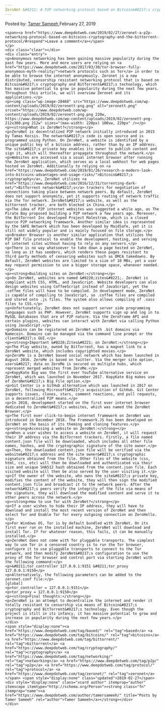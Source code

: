 ```yaml
---
ZeroNet &#8211; A P2P networking protocol based on Bitcoin&#8217;s cryptography and the BitTorrent protocol
---
```

<article class="post-listing post-28464 post type-post status-publish format-standard has-post-thumbnail hentry category-deepdot-news tag-based tag-bitcoins tag-bittorrent tag-cryptography tag-networking tag-p2p tag-protocol tag-zeronet">
    <div class="post-inner">
    <p class="post-meta">
    <span>Posted by: <a href="https://www.deepdotweb.com/author/tamersameeh/" title="">Tamer Sameeh </a></span>
    <span>February 27, 2019</span>
    
    <span><a href="https://www.deepdotweb.com/2019/02/27/zeronet-a-p2p-networking-protocol-based-on-bitcoins-cryptography-and-the-bittorrent-protocol/#respond">Leave a comment</a></span>
    </p>
    <div class="clear"></div>
    <div class="entry">
    <p>Anonymous networking has been gaining massive popularity during the past few years. More and more users are relying on <a href="https://www.deepdotweb.com/2017/03/30/tor-browser-fully-anonymous-myth-reality/">network protocols such as Tor</a> in order to be able to browse the internet anonymously. Zeronet is a new distributed, censorship resistant networking protocol that is based on Bitcoin&#8217;s cryptography and BitTorrent&#8217;s technology, which has massive potential to grow in popularity during the next few years. Throughout this article, we will overview Zeronet and its applications.</p>
    <p><img class="wp-image-28468" src="https://www.deepdotweb.com/wp-content/uploads/2019/02/zeronett-png.png" alt="zeronett.png" srcset="https://www.deepdotweb.com/wp-content/uploads/2019/02/zeronett-png.png 220w, https://www.deepdotweb.com/wp-content/uploads/2019/02/zeronett-png-212x300.png 212w" sizes="(max-width: 220px) 100vw, 220px" /></p>
    <p><strong>What is ZeroNet?</strong></p>
    <p>ZeroNet is decentralized P2P network initially introduced in 2015 by Tamas Kocsis. The network&#8217;s code is open source and is programmed using Python. On ZeroNet, a website is identified by a unique public key of a bitcoin address, rather than by an IP address. The site&#8217;s private key enables its owner to publish content and sign it, which will thereafter propagate throughout the network.</p>
    <p>Websites are accessed via a usual internet browser after running the ZeroNet application, which serves as a local webhost for web pages hosted on ZeroNet. Additionally to relying on <a href="https://www.deepdotweb.com/2019/01/26/research-a-modern-look-into-bitcoins-advantages-and-usage-risks/">Bitcoin&#8217;s cryptography</a>, ZeroNet utilizes <a href="https://www.deepdotweb.com/2016/12/31/torrenting-dark-net/">BitTorrent network&#8217;s</a> trackers for negotiation of connections taking place between network peers. By default, ZeroNet does not support anonymity, yet it supports routing of network traffic via the Tor network. ZeroNet&#8217;s website, as well as the bittorrent tracker, are both blocked in China.</p>
    <p>The idea of P2P internet websites was suggested a while ago, as The Pirate Bay proposed building a P2P network a few years ago. Moreover, the BitTorrent Inc developed Project Malestrom, which is a closed source P2P networking framework. Another similar idea is represented by the SAFE Network which has been developed by MaidSafe, yet it is still not widely popular and is mainly focused on file storage.</p>
    <p>Breaker Browser is another similar application that utilizes the P2P DAT file protocol to enable the development, hosting, and serving of internet sites without having to rely on any servers.</p>
    <p>There is no way whatsoever to take down a page hosted on ZeroNet, so long as it has seeders, which renders these pages resistant to third party methods of censoring websites such as DMCA takedowns. By default, ZeroNet websites are limited to a size of 10 MBs, yet a user may request permission to use a bigger storage space, whenever needed.</p>
    <p><strong>Building sites on ZeroNet:</strong></p>
    <p>On ZeroNet, websites are named &#8220;zites&#8221;. ZeroNet is compliant with CSS, HTML, and JavaScript. Website developers can also design websites using CoffeeScript instead of JavaScript, yet the .coffee files will have to be compiled. In development mode, ZeroNet is capable of compiling to JavaScript, so .coffee files are compiled and stored onto .js files. The system also allows compiling of .sass files to CSS.</p>
    <p>Unfortunately, ZeroNet does not support server side programming languages such as PHP. However, ZeroNet supports sign up and log in to MySQL databases that are of P2P nature. Via the ZeroFrame API and certain plugins, websites can interact with ZeroNet via calling Python using JavaScript.</p>
    <p>Domains can be registered on ZeroNet with .bit domains via Namecoin. Domains can be managed via the command line prompt or the client&#8217;s GUI.</p>
    <p><strong>Important &#8220;Zites&#8221; on ZeroNet:</strong></p>
    <p>The Play website, owned by BitTorrent, has a magnet link to a ZeroNet website, which includes copyrighted movies.</p>
    <p>ZeroMe is a ZeroNet based social network which has been launched in August 2016. ZeroMe is based on twitter. Via the merger site option, users&#8217; data on ZeroMe is secured on multiple hubs, which represent merged websites from ZeroMe.</p>
    <p>KopyKate Big was the first ever YouTube alternative service on ZeroNet, which was launched in November 2017. KopyKate Big makes use of ZeroNet&#8217;s Big File option.</p>
    <p>Git Center is a GitHub alternative which was launched in 2017 on ZeroNet, following Microsoft&#8217;s acquisition of GitHub. Git Center supports issues, clones, stars, comment reactions, and pull requests, in a decentralized P2P means.</p>
    <p>In 2018, development started on the first ever internet browser dedicated to ZeroNet&#8217;s websites, which was named the ZeroNet Browser.</p>
    <p>The first ever click-to-begin internet framework on ZeroNet was introduced in December 2018. The Framework.JS has been developed on ZeroNet on the basis of its theming and cloning features.</p>
    <p><strong>Accessing a website on ZeroNet:</strong></p>
    <p>When a user wishes to access a website on ZeroNet, it will request their IP address via the BitTorrent trackers. Firstly, a file named content.json file will be downloaded, which includes all other file names, hashes, and the cryptographic signature of the site owner.</p>
    <p>Then, the downloaded content.json file will be verified via the website&#8217;s address and the site owner&#8217;s cryptographic signature obtained from the file. Other files of the website (css, html, css, etc) will then be downloaded and authenticated via their size and unique SHA512 hash obtained from the content.json file. Each visited website will then be also served by the user visiting it.</p>
    <p>If the owner of the website, who owns the site&#8217;s private key, modifies the content of the website, they will then sign the modified content.json file and broadcast it to the network peers. After the network&#8217;s peers verify the integrity of the file via means of the signature, they will download the modified content and serve it to other peers across the network.</p>
    <p><strong>How to use Tor with ZeroNet?</strong></p>
    <p>If a user wishes to hide their IP address, they will have to download and install the most recent version of ZeroNet and then select Tor and Enable Tor for every outgoing connection on ZeroHello.</p>
    <p>For Windows OS, Tor is by default bundled with ZeroNet. On its first ever run on the installed machine, ZeroNet will download and install Tor. If for whatever reason, this fails, it can be manually installed.</p>
    <p>ZeroNet does not come with Tor pluggable transports. The simplest way to use Tor in a censored country is to run the Tor browser, configure it to use pluggable transports to connect to the Tor network, and then modify ZeroNet&#8217;s configuration to use the proxy of the Tor browser and control port via starting ZeroNet with the following command:</p>
    <p>&#8211;tor_controller 127.0.0.1:9151 &#8211;tor_proxy 127.0.0.1:9150</p>
    <p>Alternatively, the following parameters can be added to the zeronet.conf file:</p>
    [global]
    <p>tor_controller = 127.0.0.1:9151</p>
    <p>tor_proxy = 127.0.0.1:9150</p>
    <p><strong>Final thoughts:</strong></p>
    <p>ZeroNet is an attempt to decentralize the internet and render it totally resistant to censorship via means of Bitcoin&#8217;s cryptography and BitTorrent&#8217;s technology. Even though the project is still in its infancy, it has massive potential to grow and increase in popularity during the next few years.</p>
    </div>
    <span style="display:none"><a href="https://www.deepdotweb.com/tag/based/" rel="tag">based</a> <a href="https://www.deepdotweb.com/tag/bitcoins/" rel="tag">bitcoins</a> <a href="https://www.deepdotweb.com/tag/bittorrent/" rel="tag">bittorrent</a> <a href="https://www.deepdotweb.com/tag/cryptography/" rel="tag">cryptography</a> <a href="https://www.deepdotweb.com/tag/networking/" rel="tag">networking</a> <a href="https://www.deepdotweb.com/tag/p2p/" rel="tag">p2p</a> <a href="https://www.deepdotweb.com/tag/protocol/" rel="tag">protocol</a> <a href="https://www.deepdotweb.com/tag/zeronet/" rel="tag">zeronet</a></span> <span style="display:none" class="updated">2019-02-27</span>
    <div style="display:none" class="vcard author" itemprop="author" itemscope itemtype="http://schema.org/Person"><strong class="fn" itemprop="name"><a href="https://www.deepdotweb.com/author/tamersameeh/" title="Posts by Tamer Sameeh" rel="author">Tamer Sameeh</a></strong></div>
    </div>
</article>

